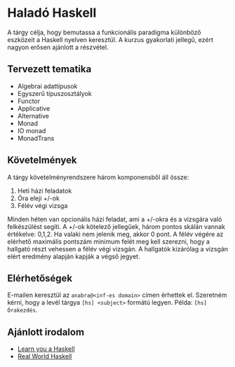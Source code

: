 Haladó Haskell
==============

A tárgy célja, hogy bemutassa a funkcionális paradigma különböző eszközeit a Haskell nyelven keresztül. A kurzus gyakorlati jellegű, ezért nagyon erősen ajánlott a részvétel.

Tervezett tematika
------------------

  - Algebrai adattípusok
  - Egyszerű típuszosztályok
  - Functor
  - Applicative
  - Alternative
  - Monad
  - IO monad
  - MonadTrans

Követelmények
-------------

A tárgy követelményrendszere három komponensből áll össze:

  1) Heti házi feladatok
  2) Óra eleji +/-ok
  3) Félév végi vizsga

Minden héten van opcionális házi feladat, ami a +/-okra és a vizsgára való felkészülést segíti. A +/-ok kötelező jellegűek, három pontos skálán vannak értékelve: 0,1,2. Ha valaki nem jelenik meg, akkor 0 pont. A félév végére az elérhető maximális pontszám minimum felét meg kell szerezni, hogy a hallgató részt vehessen a félév végi vizsgán. A hallgatók kizárólag a vizsgán elért eredmény alapján kapják a végső jegyet.


Elérhetőségek
-------------

E-mailen keresztül az `anabra@<inf-es domain>` címen érhettek el. Szeretném kérni, hogy a levél tárgya `[hs] <subject>` formátú legyen. Példa: `[hs] Órakezdés`.


Ajánlott irodalom
-----------------

  - [Learn you a Haskell](http://learnyouahaskell.com/)
  - [Real World Haskell](http://book.realworldhaskell.org/read/)